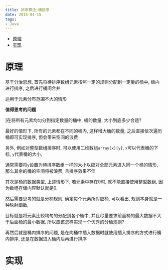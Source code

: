 ```yaml
---
title: 排序算法:桶排序
date: 2015-04-15
tags:
- Java
---
```

<!-- TOC -->

- [原理](#原理)
- [实现](#实现)

<!-- /TOC -->
# 原理

基于分治思想, 首先将待排序数组元素按照一定的规则分配到一定量的桶中, 桶内进行排序, 之后进行桶间合并

适用于元素分布范围不大的情形

**值得思考的问题**

]在将所有元素均匀分到指定数量的桶中, 桶的数量, 大小到底多少合适?

最好的情形下, 所有的元素都在不同的桶内, 这样增大桶的数量, 之后直接依次遍历桶即可实现排序, 但会带来空间的浪费

另外, 例如对整型数组排序时, 可以使用二维数组`array[x][y]`, `x`可以代表桶的下标, `y`代表桶的大小, 

通常需要将`y`设置为待排序数组一样的大小以应对全部元素进入同一个桶的情形, 那么其余的桶的空间将被浪费, 且排序效果不佳

其次是桶的数据类型, 上述情形下, 若元素中存在0时, 就不能直接使用整型数组, 因为数组存储内容默认就是0.

然后需要思考的就是分桶规则, 确定每个元素所对应桶, 可以看出, 规则本身就是一种映射函数, 

目标就是将元素比较均匀的分配到各个桶中, 并且尽量要求前面桶的最大数据不大于后面桶的最小数据, 所以应该怎样实现一个优秀的分桶规则?

再然后就是桶内排序的问题, 是在向桶中插入数据时就使用插入排序的方式进行桶内排序, 还是在数据进入桶内后再进行排序

# 实现

```Java
```


